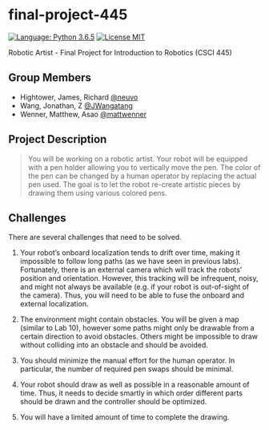 # final-project-445
[![Language: Python 3.6.5](https://img.shields.io/pypi/pyversions/Django.svg)](https://docs.python.org/3/)  [![License MIT](https://img.shields.io/github/license/mashape/apistatus.svg)](https://opensource.org/licenses/MIT)

Robotic Artist - Final Project for Introduction to Robotics (CSCI 445) 

## Group Members
- Hightower, James, Richard [@neuvo](https://github.com/neuvo)
- Wang, Jonathan, Z [@JWangatang](https://github.com/JWangatang)
- Wenner, Matthew, Asao [@mattwenner](https://github.com/mattwenner)

## Project Description
> You will be working on a robotic artist. Your robot will be equipped with a pen holder allowing you to vertically move the pen. The color of the pen can be changed by a human operator by replacing the actual pen used. The goal is to let the robot re-create artistic pieces by drawing them using various colored pens.

## Challenges
There are several challenges that need to be solved.
1. Your robot’s onboard localization tends to drift over time, making it impossible to follow long paths (as we have seen in previous labs). Fortunately, there is an external camera which will track the robots’ position and orientation. However, this tracking will be infrequent, noisy, and might not always be available (e.g. if your robot is out-of-sight of the camera). Thus, you will need to be able to fuse the onboard and external localization.

2. The environment might contain obstacles. You will be given a map (similar to Lab 10), however some paths might only be drawable from a certain direction to avoid obstacles. Others might be impossible to draw without colliding into an obstacle and should be avoided.

3. You should minimize the manual effort for the human operator. In particular, the number of required pen swaps should be minimal.

4. Your robot should draw as well as possible in a reasonable amount of time. Thus, it needs to decide smartly in which order different parts should be drawn and the controller should be optimized.

5. You will have a limited amount of time to complete the drawing.
